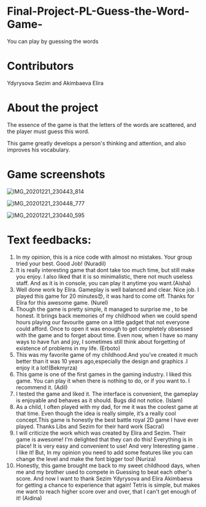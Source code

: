 # Final-Project-PL-Guess-the-Word-Game-
You can play by guessing the words
# Contributors 
Ydyrysova Sezim and Akimbaeva Elira
# About the project
The essence of the game is that the letters of the words are scattered, and the player must guess this word.

This game greatly develops a person's thinking and attention, and also improves his vocabulary.

# Game screenshots

![IMG_20201221_230443_814](https://user-images.githubusercontent.com/75837324/102802506-f6f63d00-43e0-11eb-9697-bc5035d88e57.jpg)

![IMG_20201221_230448_777](https://user-images.githubusercontent.com/75837324/102802791-6409d280-43e1-11eb-86d8-e4ac5d5c1990.jpg)

![IMG_20201221_230440_595](https://user-images.githubusercontent.com/75837324/102802877-8bf93600-43e1-11eb-95a4-5b7e46bcf33e.jpg)


# Text feedbacks:


1) In my opinion, this is a nice code with almost no mistakes. Your group tried your best.
Good Job! (Nuradil)
2) It is really interesting game that dont take too much time, but still make you enjoy. I also liked that it is so minimalistic, there not much useless staff. And as it is in console, you can play it anytime you want.(Aisha)
3) Well done work by Elira. Gameplay is well balanced and clear. Nice job. I played this game for 20 minutes😍, it was hard to come off. Thanks for Elira for this awesome game. (Nurel)
4) Though the game is pretty simple, it managed to surprise me , to be honest. It brings back memories of my childhood when we could spend hours playing our favourite game on a little gadget that not everyone could afford. Once to open it was enough to get completely obsessed with the game and to forget about time. Even now, when I have so many ways to have fun and joy, I sometimes still think about forgetting of existence of problems in my life. (Erboto)
5) This was my favorite game of my childhood.And you’ve created it much better than it was 10 years ago,especially the design and graphics .I enjoy it a lot!(Bekmyrza)
6) This game is one of the first games in the gaming industry. I liked this game. You can play it when there is nothing to do, or if you want to. I recommend it. (Adil)
7) I tested the game and liked it.  The interface is convenient, the gameplay is enjoyable and behaves as it should.  Bugs did not notice. (Islam)
8) As a child, I often played with my dad, for me it was the coolest game at that time. Even though the idea is really simple, it’s a really cool concept.This game is honestly the best battle royal 2D game  I have ever played. Thanks Libs and Sezim for their hard work (Sacral)
9) I will criticize the work which was created by Elira and Sezim. Their game is awesome! I'm delighted that they can do this! Everything is in place! It is very easy and convenient to use! And very Interesting game . I like it! But, In my opinion you need to add some features like you can change the level and make the font bigger too! (Nuriza)
10) Honestly, this game brought me back to my sweet childhood days, when me and my brother used to compete in Guessing to beat each other's score. And now I want to thank Sezim Ydyrysova and Elira Akimbaeva for getting a chance to experience that again! Tetris is simple, but makes me want to reach higher score over and over, that I can't get enough of it! (Aidina)
